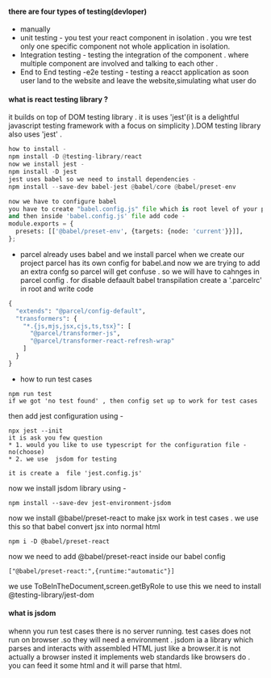 #### there are four types of testing(devloper)
* manually
* unit testing - you test your react component in isolation . you wre test only one specific component not whole application in isolation.
* Integration testing - testing the integration of the component . where multiple component are involved and talking to each other .
* End to End testing -e2e testing - testing a reacct application as soon user land to the website and leave the website,simulating what user do

#### what is react testing library ?
it builds on top of DOM testing library . it is uses 'jest'(it is a delightful javascript testing framework with a focus on simplicity ).DOM testing library also uses 'jest' .
```python
how to install -
npm install -D @testing-library/react
now we install jest - 
npm install -D jest
jest uses babel so we need to install dependencies - 
npm install --save-dev babel-jest @babel/core @babel/preset-env

now we have to configure babel
you have to create "babel.config.js" file which is root level of your project -
and then inside 'babel.config.js' file add code - 
module.exports = {
  presets: [['@babel/preset-env', {targets: {node: 'current'}}]],
};
```

* parcel already uses babel and we install parcel when we create our project parcel has its own config for babel.and now we are trying to add an extra confg so parcel will get confuse . so we will have to cahnges in parcel config .
for disable defaault babel transpilation
create a '.parcelrc' in root and write code
```python
{
  "extends": "@parcel/config-default",
  "transformers": {
    "*.{js,mjs,jsx,cjs,ts,tsx}": [
      "@parcel/transformer-js",
      "@parcel/transformer-react-refresh-wrap"
    ]
  }
}
```

* how to run test cases
```
npm run test
if we got 'no test found' , then config set up to work for test cases
```
 then add jest configuration using -
```
npx jest --init
it is ask you few question
* 1. would you like to use typescript for the configuration file - no(choose)
* 2. we use  jsdom for testing

it is create a  file 'jest.config.js'
```

now we install jsdom library using -
```
npm install --save-dev jest-environment-jsdom
```
now we install @babel/preset-react to make jsx work in test cases . we use this so that babel convert jsx into normal html
```
npm i -D @babel/preset-react
```
now we need to add @babel/preset-react inside our babel config
```
["@babel/preset-react:",{runtime:"automatic"}]
```
we use ToBeInTheDocument,screen.getByRole to use this we need to install  @testing-library/jest-dom 


#### what is jsdom
whenn you run test cases there is no server running. test cases does not run on browser .so they will need a environment .
jsdom ia a library which parses and interacts with assembled HTML just like a browser.it is not actually a browser insted it implements web standards like browsers do . you can feed it some html and it will parse that html.
